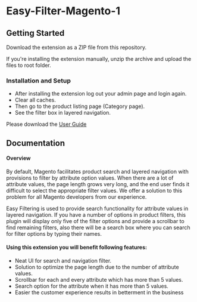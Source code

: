 # Easy-Filter-Magento-1


## Getting Started

Download the extension as a ZIP file from this repository.

If you're installing the extension manually, unzip the archive and upload the files to root folder.

### Installation​ ​and​ ​Setup

* After installing the extension log out your admin page and login again.
* Clear all caches.
* Then go to the product listing page (Category page).
* See the filter box in layered navigation.

Please download the [User Guide](https://marketplace.magento.com/media/catalog/product/synamenthinklabs-Easy_Filter-2-0-0-ce/user_guides.pdf)

## Documentation


#### Overview

By default, Magento facilitates product search and layered navigation with provisions to filter by attribute option values. When there are a lot of attribute values, the page length grows very long, and the end user finds it difficult to select the appropriate filter values. We offer a solution to this problem for all Magento developers from our experience.

Easy Filtering is used to provide search functionality for attribute values in layered navigation. If you have a number of options in product filters, this plugin will display only five of the filter options and provide a scrollbar to find remaining filters, also there will be a search box where you can search for filter options by typing their names.


#### Using this extension you will benefit following features:

* Neat UI for search and navigation filter.
* Solution to optimize the page length due to the number of attribute values.
* Scrollbar for each and every attribute which has more than 5 values.
* Search option for the attribute when it has more than 5 values.
* Easier the customer experience results in betterment in the business




